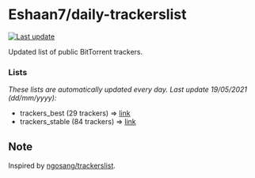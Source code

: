 
# Eshaan7/daily-trackerslist 

[![Last update](https://img.shields.io/badge/Last%20update-19/05/2021-blue.svg)](#)

Updated list of public BitTorrent trackers.

### Lists
*These lists are automatically updated every day. Last update 19/05/2021 (_dd/mm/yyyy_):*

* trackers_best (29 trackers) => [link](https://raw.githubusercontent.com/eshaan7/daily-trackerslist/master/trackers_best.txt)
* trackers_stable (84 trackers) => [link](https://raw.githubusercontent.com/eshaan7/daily-trackerslist/master/trackers_stable.txt)

## Note

Inspired by [ngosang/trackerslist](https://github.com/ngosang/trackerslist).
